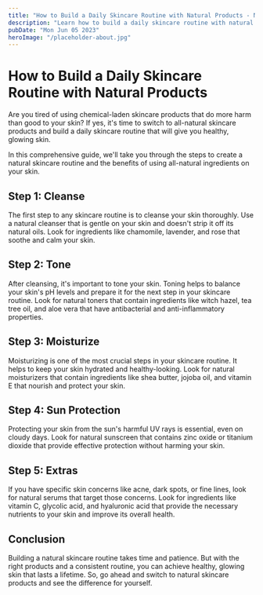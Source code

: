 ```yaml
---
title: "How to Build a Daily Skincare Routine with Natural Products - Natural Skincare Routine"
description: "Learn how to build a daily skincare routine with natural products in this comprehensive guide. Discover the benefits of natural skincare and how to achieve healthy, glowing skin with all-natural ingredients."
pubDate: "Mon Jun 05 2023"
heroImage: "/placeholder-about.jpg"
---
```


# How to Build a Daily Skincare Routine with Natural Products

Are you tired of using chemical-laden skincare products that do more harm than good to your skin? If yes, it&#39;s time to switch to all-natural skincare products and build a daily skincare routine that will give you healthy, glowing skin.

In this comprehensive guide, we&#39;ll take you through the steps to create a natural skincare routine and the benefits of using all-natural ingredients on your skin.

## Step 1: Cleanse

The first step to any skincare routine is to cleanse your skin thoroughly. Use a natural cleanser that is gentle on your skin and doesn&#39;t strip it off its natural oils. Look for ingredients like chamomile, lavender, and rose that soothe and calm your skin.

## Step 2: Tone

After cleansing, it&#39;s important to tone your skin. Toning helps to balance your skin&#39;s pH levels and prepare it for the next step in your skincare routine. Look for natural toners that contain ingredients like witch hazel, tea tree oil, and aloe vera that have antibacterial and anti-inflammatory properties.

## Step 3: Moisturize

Moisturizing is one of the most crucial steps in your skincare routine. It helps to keep your skin hydrated and healthy-looking. Look for natural moisturizers that contain ingredients like shea butter, jojoba oil, and vitamin E that nourish and protect your skin.

## Step 4: Sun Protection

Protecting your skin from the sun&#39;s harmful UV rays is essential, even on cloudy days. Look for natural sunscreen that contains zinc oxide or titanium dioxide that provide effective protection without harming your skin.

## Step 5: Extras

If you have specific skin concerns like acne, dark spots, or fine lines, look for natural serums that target those concerns. Look for ingredients like vitamin C, glycolic acid, and hyaluronic acid that provide the necessary nutrients to your skin and improve its overall health.

## Conclusion

Building a natural skincare routine takes time and patience. But with the right products and a consistent routine, you can achieve healthy, glowing skin that lasts a lifetime. So, go ahead and switch to natural skincare products and see the difference for yourself.